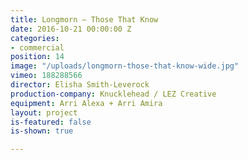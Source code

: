 ```yaml
---
title: Longmorn — Those That Know
date: 2016-10-21 00:00:00 Z
categories:
- commercial
position: 14
image: "/uploads/longmorn-those-that-know-wide.jpg"
vimeo: 188288566
director: Elisha Smith-Leverock
production-company: Knucklehead / LEZ Creative
equipment: Arri Alexa + Arri Amira
layout: project
is-featured: false
is-shown: true

---
```


